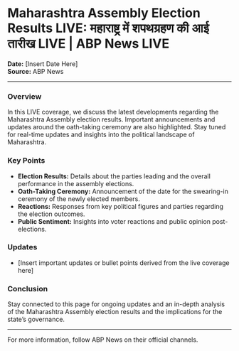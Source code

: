 # Maharashtra Assembly Election Results LIVE: महाराष्ट्र में शपथग्रहण की आई तारीख LIVE | ABP News LIVE

**Date:** [Insert Date Here]  
**Source:** ABP News

---

### Overview

In this LIVE coverage, we discuss the latest developments regarding the Maharashtra Assembly election results. Important announcements and updates around the oath-taking ceremony are also highlighted. Stay tuned for real-time updates and insights into the political landscape of Maharashtra.

### Key Points

- **Election Results:** Details about the parties leading and the overall performance in the assembly elections.
- **Oath-Taking Ceremony:** Announcement of the date for the swearing-in ceremony of the newly elected members.
- **Reactions:** Responses from key political figures and parties regarding the election outcomes.
- **Public Sentiment:** Insights into voter reactions and public opinion post-elections.

### Updates

- [Insert important updates or bullet points derived from the live coverage here]
  
### Conclusion

Stay connected to this page for ongoing updates and an in-depth analysis of the Maharashtra Assembly election results and the implications for the state’s governance.

---

For more information, follow ABP News on their official channels.